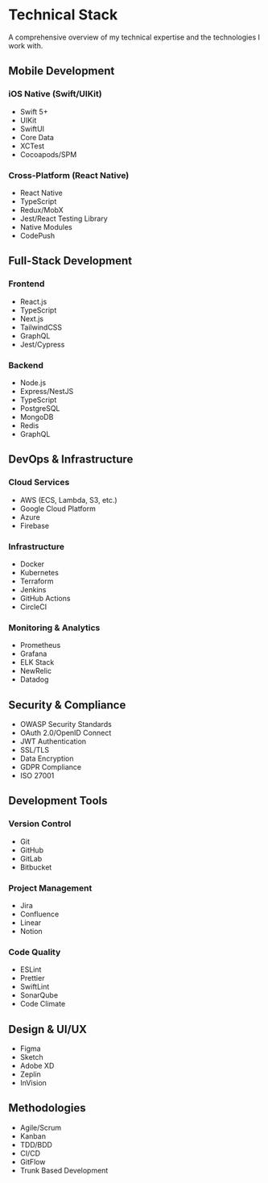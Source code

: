 # Technical Stack

A comprehensive overview of my technical expertise and the technologies I work with.

## Mobile Development

### iOS Native (Swift/UIKit)
- Swift 5+
- UIKit
- SwiftUI
- Core Data
- XCTest
- Cocoapods/SPM

### Cross-Platform (React Native)
- React Native
- TypeScript
- Redux/MobX
- Jest/React Testing Library
- Native Modules
- CodePush

## Full-Stack Development

### Frontend
- React.js
- TypeScript
- Next.js
- TailwindCSS
- GraphQL
- Jest/Cypress

### Backend
- Node.js
- Express/NestJS
- TypeScript
- PostgreSQL
- MongoDB
- Redis
- GraphQL

## DevOps & Infrastructure

### Cloud Services
- AWS (ECS, Lambda, S3, etc.)
- Google Cloud Platform
- Azure
- Firebase

### Infrastructure
- Docker
- Kubernetes
- Terraform
- Jenkins
- GitHub Actions
- CircleCI

### Monitoring & Analytics
- Prometheus
- Grafana
- ELK Stack
- NewRelic
- Datadog

## Security & Compliance

- OWASP Security Standards
- OAuth 2.0/OpenID Connect
- JWT Authentication
- SSL/TLS
- Data Encryption
- GDPR Compliance
- ISO 27001

## Development Tools

### Version Control
- Git
- GitHub
- GitLab
- Bitbucket

### Project Management
- Jira
- Confluence
- Linear
- Notion

### Code Quality
- ESLint
- Prettier
- SwiftLint
- SonarQube
- Code Climate

## Design & UI/UX

- Figma
- Sketch
- Adobe XD
- Zeplin
- InVision

## Methodologies

- Agile/Scrum
- Kanban
- TDD/BDD
- CI/CD
- GitFlow
- Trunk Based Development
